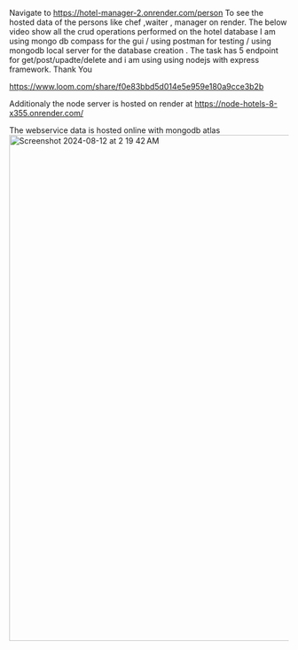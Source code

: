 Navigate to https://hotel-manager-2.onrender.com/person
To see the hosted data of the persons like chef ,waiter , manager on render.
The below video show all the crud operations performed on the hotel database I am using mongo db compass for the gui / using postman for testing / using mongodb local server for the database creation . The task has 5 endpoint for get/post/upadte/delete and i am using using nodejs with express framework. Thank You 

https://www.loom.com/share/f0e83bbd5d014e5e959e180a9cce3b2b

Additionaly the node server is hosted on render  at
https://node-hotels-8-x355.onrender.com/

The webservice data is hosted online with mongodb atlas
<img width="913" alt="Screenshot 2024-08-12 at 2 19 42 AM" src="https://github.com/user-attachments/assets/23bb9559-9b48-4ef7-89b7-f6fca260e7cc">


